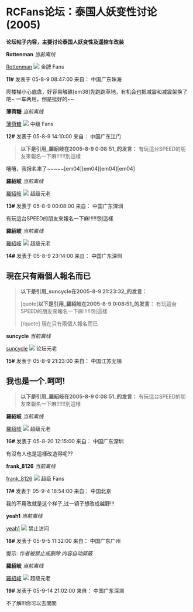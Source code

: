 # RCFans论坛：泰国人妖变性讨论 (2005)

**论坛帖子内容，主要讨论泰国人妖变性及遥控车改装**

**Rottenman** _当前离线_

[Rottenman](space-uid-185.html) 
![](static/image/common/o.gif) 金牌 Fans

**11#** 发表于 05-8-9 08:47:00 来自： 中国广东珠海

爬楼梯小心底盘，好容易触礁\[em38]先跑跑草地，有机会也把减震和减震架换了吧~ 一车两用，倒是挺好的~~

**薄荷糖** _当前离线_

[薄荷糖](space-uid-6154.html) 
![](static/image/common/o.gif) 中级 Fans

**12#** 发表于 05-8-9 14:10:00 来自： 中国广东江门

> **以下是引用_羅紹岐在2005-8-9 0:08:51_的发言：** 有玩這台SPEED的朋友來報名一下麻!!!!!!別這樣

嘻嘻，我报名来了~~~~~\[em04]\[em04]\[em04]\[em04]

**羅紹岐** _当前离线_

[羅紹岐](space-uid-6743.html) 
![](static/image/common/o.gif) 超级元老

**13#** 发表于 05-8-9 00:08:00 来自： 中国广东深圳

有玩這台SPEED的朋友來報名一下麻!!!!!!別這樣

**羅紹岐** _当前离线_

[羅紹岐](space-uid-6743.html) 
![](static/image/common/o.gif) 超级元老

**14#** 发表于 05-8-9 23:14:00 来自： 中国广东深圳

## 現在只有兩個人報名而已

> **以下是引用_suncycle在2005-8-9 21:23:32_的发言：** 
>
> \[quote]**以下是引用_羅紹岐在2005-8-9 0:08:51_的发言：** 有玩這台SPEED的朋友來報名一下麻!!!!!!別這樣
>
> \[/quote] 現在只有兩個人報名而已

**suncycle** _当前离线_

[suncycle](space-uid-2149.html) 
![](static/image/common/o.gif) 论坛元老

**15#** 发表于 05-8-9 21:23:00 来自： 中国江苏无锡

## 我也是一个.呵呵!

> **以下是引用_羅紹岐在2005-8-9 0:08:51_的发言：** 有玩這台SPEED的朋友來報名一下麻!!!!!!別這樣

**羅紹岐** _当前离线_

[羅紹岐](space-uid-6743.html) 
![](static/image/common/o.gif) 超级元老

**16#** 发表于 05-8-20 12:15:00 来自： 中国广东深圳

有沒有人也是這樣改造得呢??

**frank\_8126** _当前离线_

[frank\_8126](space-uid-7420.html) 
![](static/image/common/o.gif) 超级 Fans

**17#** 发表于 05-9-4 18:54:00 来自： 中国北京

我的不用改就是这个样子,过一镇子想改成越野!!!

**yeah1** _当前离线_

[yeah1](space-uid-5279.html) 
![](static/image/common/o.gif) 禁止访问

**18#** 发表于 05-9-5 11:32:00 来自： 中国广东广州

提示: _作者被禁止或删除 内容自动屏蔽_

**羅紹岐** _当前离线_

[羅紹岐](space-uid-6743.html) 
![](static/image/common/o.gif) 超级元老

**19#** 发表于 05-9-14 21:02:00 来自： 中国广东深圳

不了解!!!你可以去問問
